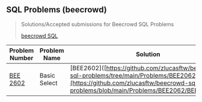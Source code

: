 ## SQL Problems (beecrowd)

>Solutions/Accepted submissions for Beecrowd SQL Problems
>
>[beecrowd SQL](https://judge.beecrowd.com/en/problems/index/9)

| Problem Number | Problem Name | Solution |
| -------------- | ------------ | -------- |
| [BEE 2602](https://judge.beecrowd.com/en/problems/view/2602) | Basic Select | [BEE2602]([https://github.com/zlucasftw/beecrowd-sql-problems/tree/main/Problems/BEE2062](https://github.com/zlucasftw/beecrowd-sql-problems/blob/main/Problems/BEE2062/BEE2062.sql) | 
